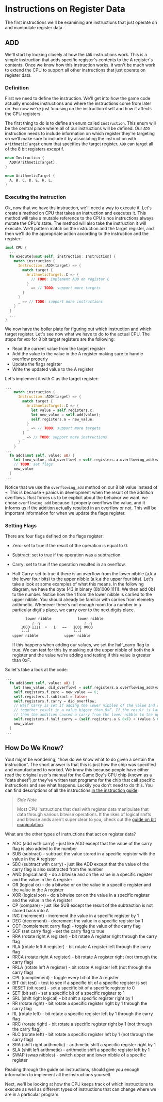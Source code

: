 # Instructions on Register Data

The first instructions we'll be examining are instructions that just operate on and manipulate register data.

## ADD

We'll start by looking closely at how the `ADD` instructions work. This is a simple instruction that adds specific register's contents to the A register's contents. Once we know how this instruction works, it won't be much work to extend the CPU to support all other instructions that just operate on register data.

### Definition

First we need to define the instruction. We'll get into how the game code actually encodes instructions and where the instructions come from later on. For now we're just focusing on the instruction itself and how it affects the CPU registers.

The first thing to do is to define an enum called `Instruction`. This enum will be the central place where all of our instructions will be defined. Our `ADD` instruction needs to include information on which register they're targeting so we'll make sure to include it by associating the instruction with `ArithmeticTarget` enum that specifies the target register. `ADD` can target all of the 8 bit registers except f.

```rust
enum Instruction {
  ADD(ArithmeticTarget),
}

enum ArithmeticTarget {
  A, B, C, D, E, H, L,
}
```

### Executing the Instruction

Ok, now that we have ths instruction, we'll need a way to execute it. Let's create a method on CPU that takes an instruction and executes it. This method will take a mutable reference to the CPU since instructions always mutate the CPU's state. The method will also take the instruction it will execute. We'll pattern match on the instruction and the target register, and then we'll do the appropriate action according to the instruction and the register:

```rust
impl CPU {
  ...
  fn execute(&mut self, instruction: Instruction) {
    match instruction {
      Instruction::ADD(target) => {
        match target {
          ArithmeticTarget::C => {
            // TODO: implement ADD on register C
          }
          _ => // TODO: support more targets
        }
      }
      _ => // TODO: support more instructions
    }
  }
  ...
}
```

We now have the boiler plate for figuring out which instruction and which target register. Let's see now what we have to do to the actual CPU. The steps for `ADD` for 8 bit target registers are the following:
* Read the current value from the target register
* Add the value to the value in the A register making sure to handle overflow properly
* Update the flags register
* Write the updated value to the A register

Let's implement it with C as the target register:

```rust
...
    match instruction {
      Instruction::ADD(target) => {
        match target {
          ArithmeticTarget::C => {
            let value = self.registers.c;
            let new_value = self.add(value);
            self.registers.a = new_value;
          }
          _ => // TODO: support more targets
        }
        _ => // TODO: support more instructions
      }
    }
...
  fn add(&mut self, value: u8) {
    let (new_value, did_overflow) = self.registers.a.overflowing_add(value);
    // TODO: set flags
    new_value
  }
...
```

Notice that we use the `overflowing_add` method on our 8 bit value instead of `+`. This is because `+` panics in development when the result of the addition overflows. Rust forces us to be explicit about the behaivor we want, we chose `overflowing_add` because it properly overflows the value, and it informs us if the addition actually resulted in an overflow or not. This will be important information for when we update the flags register.

### Setting Flags

There are four flags defined on the flags register:
* Zero: set to true if the result of the operation is equal to 0.
* Subtract: set to true if the operation was a subtraction.
* Carry: set to true if the operation resulted in an overflow.
* Half Carry: set to true if there is an overflow from the lower nibble (a.k.a the lower four bits) to the upper nibble (a.k.a the upper four bits). Let's take a look at some examples of what this means. In the following diagram, we have the byte 143 in binary (0b1000_1111). We then add 0b1 to the number. Notice how the 1 from the lower nibble is carried to the upper nibble. You should already be familiar with carries from elemetry arithmetic. Whenever there's not enough room for a number in a particular digit's place, we carry over to the next digits place.
  ```
        lower nibble            lower nibble
           ┌--┐                    ┌--┐
      1000 1111  +   1   ==   1001 0000
      └--┘                    └--┘
  upper nibble            upper nibble
  ```

  If this happens when adding our values, we set the half_carry flag to true. We can test for this by masking out the upper nibble of both the A register and the value we're adding and testing if this value is greater than 0xF.

So let's take a look at the code:

```rust
...
  fn add(&mut self, value: u8) {
    let (new_value, did_overflow) = self.registers.a.overflowing_add(value);
    self.registers.f.zero = new_value == 0;
    self.registers.f.subtract = false;
    self.registers.f.carry = did_overflow;
    // Half Carry is set if adding the lower nibbles of the value and register A
    // together result in a value bigger than 0xF. If the result is larger than 0xF
    // than the addition caused a carry from the lower nibble to the upper nibble.
    self.registers.f.half_carry = (self.registers.a & 0xF) + (value & 0xF) > 0xF;
    new_value
  }
...
```

## How Do We Know?

Yout might be wondering, "how do we know what to do given a certain the instruction". The short answer is that this is just how the chip was specified  and manufactured to worked. We know this because people have either read the original user's manual for the Game Boy's CPU chip (known as a "data sheet"),or they've written test programs for the chip that call specific instructions and see what happens. Luckily you don't need to do this. You can find descriptions of all the instructions [in the instruction guide](TODO).

> *Side Note*
>
> Most CPU instructions that deal with register data manipulate that data through various bitwise operations. If the likes of logical shifts and bitwise ands aren't super clear to you, check out the [guide on bit manipulation](./appendix/bit_manipulation.md).

What are the other types of instructions that act on register data?

* ADC (add with carry) - just like ADD except that the value of the carry flag is also added to the number
* SUB (subtract) - subtract the value stored in a specific register with the value in the A register
* SBC (subtract with carry) - just like ADD except that the value of the carry flag is also subtracted from the number
* AND (logical and) - do a bitwise and on the value in a specific register and the value in the A register
* OR (logical or) - do a bitwise or on the value in a specific register and the value in the A register
* XOR (logical xor) - do a bitwise xor on the value in a specific register and the value in the A register
* CP (compare) - just like SUB except the result of the subtraction is not stored back into A
* INC (increment) - increment the value in a specific register by 1
* DEC (decrement) - decrement the value in a specific register by 1
* CCF (complement carry flag) - toggle the value of the carry flag
* SCF (set carry flag) - set the carry flag to true
* RRA (rotate right A register) - bit rotate A register right through the carry flag
* RLA (rotate left A register) - bit rotate A register left through the carry flag
* RRCA (rotate right A register) - bit rotate A register right (not through the carry flag)
* RRLA (rotate left A register) - bit rotate A register left (not through the carry flag)
* CPL (complement) - toggle every bit of the A register
* BIT (bit test) - test to see if a specific bit of a specific register is set
* RESET (bit reset) - set a specific bit of a specific register to 0
* SET (bit set) - set a specific bit of a specific register to 1
* SRL (shift right logical) - bit shift a specific register right by 1
* RR (rotate right) - bit rotate a specific register right by 1 through the carry flag
* RL (rotate left) - bit rotate a specific register left by 1 through the carry flag
* RRC (rorate right) - bit rotate a specific register right by 1 (not through the carry flag)
* RLC (rorate left) - bit rotate a specific register left by 1 (not through the carry flag)
* SRA (shift right arithmetic) - arithmetic shift a specific register right by 1
* SLA (shift left arithmetic) - arithmetic shift a specific register left by 1
* SWAP (swap nibbles) - switch upper and lower nibble of a specific register

Reading through the guide on instructions, should give you enough information to implement all the instructions yourself.

Next, we'll be looking at how the CPU keeps track of which instructions to execute as well as different types of instructions that can change where we are in a particular program.
